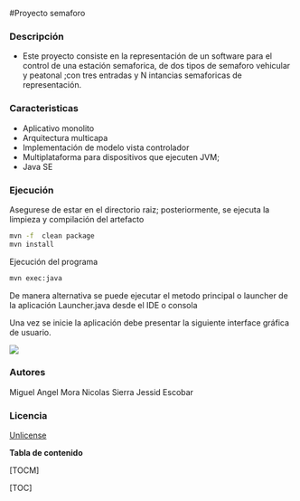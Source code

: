 #Proyecto semaforo

### Descripción

- Este proyecto consiste en la representación de un software para el control de una estación semaforica, de dos tipos de semaforo vehicular y peatonal ;con tres entradas y N intancias semaforicas de representación.

### Caracteristicas

- Aplicativo monolito
- Arquitectura multicapa
- Implementación de modelo vista controlador
- Multiplataforma para dispositivos que ejecuten JVM;
- Java SE


### Ejecución

Asegurese de estar en el directorio raiz; posteriormente, se ejecuta la limpieza y compilación del artefacto

```bash
mvn -f  clean package
mvn install
```
Ejecución del programa

```bash
mvn exec:java
```
De manera alternativa se puede ejecutar el metodo principal o launcher de la aplicación Launcher.java desde el IDE o consola 

Una vez se inicie la aplicación debe presentar la siguiente interface gráfica de usuario.

![](http://drive.google.com/uc?export=view&id=11dCM4AD5NOD2v2heKyuHEN5rZpQSPLpz)

### Autores

Miguel Angel Mora
Nicolas Sierra
Jessid Escobar 

### Licencia

[Unlicense](https://choosealicense.com/licenses/unlicense/)


**Tabla de contenido**

[TOCM]

[TOC]

